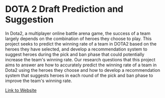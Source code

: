 # DOTA 2 Draft Prediction and Suggestion
In Dota2, a multiplayer online battle arena game, the success of a team largely depends on the combination of heroes they choose to play. This project seeks to predict the winning rate of a team in DOTA2 based on the heroes they have selected, and develop a recommendation system to suggest heroes during the pick and ban phase that could potentially increase the team's winning rate. Our research questions that this project aims to answer are how to accurately predict the winning rate of a team in Dota2 using the heroes they choose and how to develop a recommendation system that suggests heroes in each round of the pick and ban phase to improve the team's winning rate.

[Link to Website](https://tallmessiwu.github.io/dota2-drafting-frontend/)